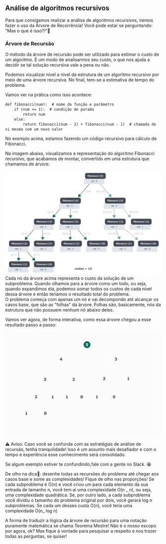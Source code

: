 ## Análise de algoritmos recursivos

Para que consigamos realizar a análise de algoritmos recursivos, iremos fazer o uso da Árvore de Recorrência!
Você pode estar se perguntando: "Mas o que é isso?!"🤔

### Árvore de Recursão

O método da árvore de recursão pode ser utilizado para estimar o custo de um algoritmo. É um modo de analisarmos seu custo, o que nos ajuda a decidir se tal solução recursiva vale a pena ou não.

Podemos visualizar nível a nível da estrutura de um algoritmo recursivo por meio de uma árvore recursiva. No final, tem-se a estimativa de tempo do problema.

Vamos ver na prática como isso acontece:

```
def fibonacci(num):  # nome da função e parâmetro
    if (num <= 1):  # condição de parada
        return num
    else:
        return fibonacci(num - 2) + fibonacci(num - 1)  # chamada de si mesma com um novo valor

```

No exemplo acima, estamos fazendo um código recursivo para cálculo de Fibonacci.

Na imagem abaixo, visualizamos a representação do algoritmo Fibonacci recursivo, que acabamos de montar, convertido em uma estrutura que chamamos de árvore:

<img src = 'fibonacci1-.png' />

<br>
Cada nó da árvore acima representa o custo da solução de um subproblema. Quando olhamos para a árvore como um todo, ou seja, quando expandimos ela, podemos somar todos os custos de cada nível dessa árvore e então teríamos o resultado total do problema.

<br>
O problema começa com apenas um nó e vai decompondo até alcançar os casos base, que são as "folhas" da árvore. Folhas são, basicamente, nós da estrutura que não possuem nenhum nó abaixo deles.

Vamos ver agora, de forma interativa, como essa árvore chegou a esse resultado passo a passo:

<img src = 'arvore_recursao_fibonacci-.gif'/>

⚠️ Aviso: Caso você se confunda com as estratégias de análise de recursão, tenha tranquilidade! Isso é um assunto mais desafiador e com o tempo e experiência esse conhecimento será consolidado.

Se algum exemplo estiver te confundindo,fale com a gente no Slack. 😁

De olho na dica👀: desenhe todas as recursões do problema até chegar aos casos base e some as complexidades! Fique de olho nas proporções! Se cada subproblema é O(n) e você criou um para cada elemento da sua entrada de tamanho n, você tem aí uma complexidade O(n _ n), ou seja, uma complexidade quadrática. Se, por outro lado, a cada subproblema você dividiu o tamanho do problema original por dois, você gerará log n subproblemas. Se cada um desses custa O(n), você teria uma complexidade O(n_ log n)

A forma de traduzir a lógica da árvore de recursão para uma notação puramente matemática se chama Teorema Mestre! Não é o nosso escopo por agora, ok? Mas fique à vontade para pesquisar a respeito e nos trazer todas as perguntas, se quiser!
